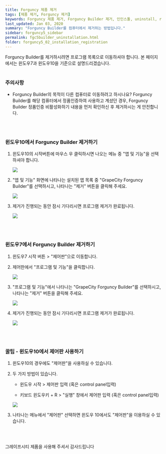 ```yaml
---
title: Forguncy 제품 제거
tags: [제품 제거, Forguncy 제거]
keywords: Forguncy 제품 제거, Forguncy Builder 제거, 인인스톨, uninstall, remove
last_updated: Jan 03, 2020
summary: "Forguncy Builder를 컴퓨터에서 제거하는 방법입니다."
sidebar: forguncy5_sidebar
permalink: fgc5builder_uninstallation.html
folder: forguncy5_02_installation_registration
---
```


Forguncy Builder를 제거하시려면 프로그램 목록으로 이동하셔야 합니다. 본 페이지에서는 윈도우7과 윈도우10을 기준으로 설명드리겠습니다.
<br /><br />

### 주의사항

* Forguncy Builder의 목적이 다른 컴퓨터로 이동하려고 하시나요? Forguncy Builder를 해당 컴퓨터에서 정품인증하여 사용하고 계셨던 경우, Forguncy Builder 정품인증 비활성화하기 내용을 먼저 확인하신 후 제거하시는 게 안전합니다.

<br /><br />

### 윈도우10에서 Forguncy Builder 제거하기

1. 윈도우10의 시작버튼에 마우스 우 클릭하시면 나오는 메뉴 중 "앱 및 기능"을 선택하셔야 합니다.

    ![]({{site.url}}/images/forguncy5/윈도우_우클릭메뉴.png)

2. "앱 및 기능" 화면에 나타나는 설치된 앱 목록 중 "GrapeCity Forguncy Builder"를 선택하시고, 나타나는 "제거" 버튼을 클릭해 주세요.

    ![]({{site.url}}/images/forguncy5/uninstallation_builder01.png)

3. 제거가 진행되는 동안 잠시 기다리시면 프로그램 제거가 완료됩니다.

    ![]({{site.url}}/images/forguncy5/uninstallation_builder02.png)

<br /><br />

### 윈도우7에서 Forguncy Builder 제거하기

1. 윈도우7 시작 버튼 > "제어판"으로 이동합니다.

2. 제어한에서 "프로그램 및 기능"을 클릭합니다.

    ![]({{site.url}}/images/forguncy5/제어판_항목.png)

3. "프로그램 및 기능"에서 나타나는 "GrapeCity Forguncy Builder"를 선택하시고, 나타나는 "제거" 버튼을 클릭해 주세요.

    ![]({{site.url}}/images/forguncy5/uninstallation_builder03.png)

4. 제거가 진행되는 동안 잠시 기다리시면 프로그램 제거가 완료됩니다.

    ![]({{site.url}}/images/forguncy5/uninstallation_builder02.png)

<br /><br />

### 꿀팁 - 윈도우10에서 제어판 사용하기

1. 윈도우10의 경우에도 "제어판"을 사용하실 수 있습니다.

2. 두 가지 방법이 있습니다.

    * 윈도우 시작 > 제어판 입력 (혹은 control panel입력)

    * 키보드 윈도우키 + R > "실행" 창에서 제어판 입력 (혹은 control panel입력)
 
    ![]({{site.url}}/images/forguncy5/제어판_메뉴.png)

3. 나타나는 메뉴에서 "제어판" 선택하면 윈도우 10에서도 "제어판"을 이용하실 수 있습니다.

<br /><br />

그레이프시티 제품을 사용해 주셔서 감사드립니다

